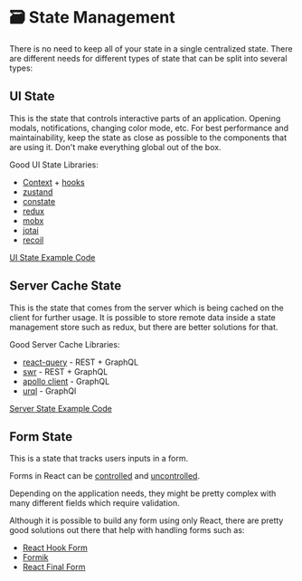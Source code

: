 # 🗃️ State Management

There is no need to keep all of your state in a single centralized state. There are different needs for different types of state that can be split into several types:

## UI State

This is the state that controls interactive parts of an application. Opening modals, notifications, changing color mode, etc. For best performance and maintainability, keep the state as close as possible to the components that are using it. Don't make everything global out of the box.

Good UI State Libraries:

- [Context](https://reactjs.org/docs/context.html) + [hooks](https://reactjs.org/docs/hooks-intro.html)
- [zustand](https://github.com/pmndrs/zustand)
- [constate](https://github.com/diegohaz/constate)
- [redux](https://redux.js.org/)
- [mobx](https://mobx.js.org)
- [jotai](https://github.com/pmndrs/jotai)
- [recoil](https://recoiljs.org/)

[UI State Example Code](../src/stores/notifications.js)

## Server Cache State

This is the state that comes from the server which is being cached on the client for further usage. It is possible to store remote data inside a state management store such as redux, but there are better solutions for that.

Good Server Cache Libraries:

- [react-query](https://react-query.tanstack.com/) - REST + GraphQL
- [swr]() - REST + GraphQL
- [apollo client]() - GraphQL
- [urql]() - GraphQl

[Server State Example Code](../src/features/users/api/getUsers.js)

## Form State

This is a state that tracks users inputs in a form.

Forms in React can be [controlled](https://reactjs.org/docs/forms.html#controlled-components) and [uncontrolled](https://reactjs.org/docs/uncontrolled-components.html).

Depending on the application needs, they might be pretty complex with many different fields which require validation.

Although it is possible to build any form using only React, there are pretty good solutions out there that help with handling forms such as:

- [React Hook Form](https://react-hook-form.com/)
- [Formik](https://formik.org/)
- [React Final Form](https://github.com/final-form/react-final-form)
